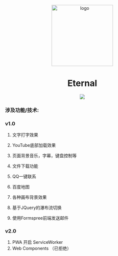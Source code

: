<p align="center">
    <img width="200" src="https://nidhoggdjoking.gitee.io/storage/img/pikmi6.png" alt="logo"/>
</p>


<h1 align="center">Eternal</h1>

<p align="center">
  <a href="https://jquery.com/" target="_blank">
    <img src="https://img.shields.io/badge/jQuery-v3.2.1-blue?logo=jQuery&style=flat-squar&color=blue"/>
  </a>
</p>


### 涉及功能/技术:

### v1.0 

1. 文字打字效果

2. YouTube底部加载效果

3. 页面背景音乐，字幕，键盘控制等

4. 文件下载功能

5. QQ一键联系

6. 百度地图

7. 各种画布背景效果

8. 基于JQuery的瀑布流切换

10. 使用Formspree前端发送邮件


### v2.0

1. PWA  开启 ServiceWorker
2. Web Components （已拒绝）

